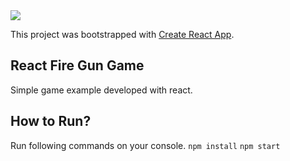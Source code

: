 <img src="https://blog.cinarr.com/Capture.PNG">

This project was bootstrapped with [Create React App](https://github.com/facebook/create-react-app).

## React Fire Gun Game
Simple game example developed with react. 

## How to Run?
Run following commands on your console. 
`npm install`
`npm start`

